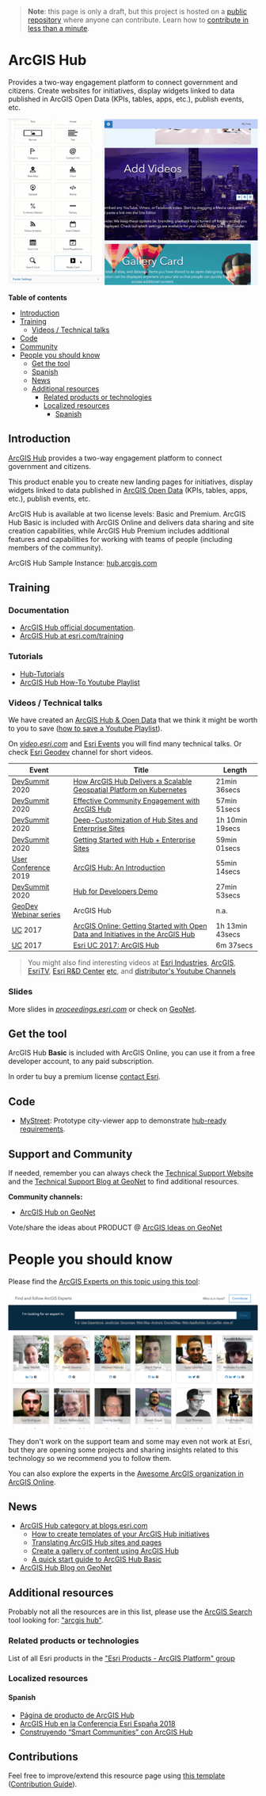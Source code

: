 > **Note**: this page is only a draft, but this project is hosted on a [public repository](https://github.com/hhkaos/awesome-arcgis) where anyone can contribute. Learn how to [contribute in less than a minute](https://github.com/hhkaos/awesome-arcgis/blob/master/CONTRIBUTING.md#contributions).

# ArcGIS Hub

Provides a two-way engagement platform to connect government and citizens. Create websites for initiatives, display widgets linked to data published in ArcGIS Open Data (KPIs, tables, apps, etc.), publish events, etc.

![ArcGIS Hub Screenshot](../product-thumbnails/arcgis-hub.png)  

<!-- START doctoc generated TOC please keep comment here to allow auto update -->
<!-- DON'T EDIT THIS SECTION, INSTEAD RE-RUN doctoc TO UPDATE -->
**Table of contents**

  - [Introduction](#introduction)
  - [Training](#training)
    - [Videos / Technical talks](#videos--technical-talks)
  - [Code](#code)
  - [Community](#community)
- [People you should know](#people-you-should-know)
  - [Get the tool](#get-the-tool)
  - [Spanish](#spanish)
  - [News](#news)
  - [Additional resources](#additional-resources)
    - [Related products or technologies](#related-products-or-technologies)
    - [Localized resources](#localized-resources)
      - [Spanish](#spanish-1)

<!-- END doctoc generated TOC please keep comment here to allow auto update -->

## Introduction

[ArcGIS Hub](http://www.esri.com/arcgis/products/arcgis-hub) provides a two-way engagement platform to connect government and citizens.

This product enable you to create new landing pages for initiatives, display widgets linked to data published in
[ArcGIS Open Data](../arcgis-online/arcgis-open-data) (KPIs, tables, apps, etc.), publish events, etc.

ArcGIS Hub is available at two license levels: Basic and Premium. ArcGIS Hub Basic is included with ArcGIS Online and delivers data sharing and site creation capabilities, while ArcGIS Hub Premium includes additional features and capabilities for working with teams of people (including members of the community).

ArcGIS Hub Sample Instance: [hub.arcgis.com](https://hub.arcgis.com/)

## Training

### Documentation

* [ArcGIS Hub official documentation](https://doc.arcgis.com/en/hub/).
* [ArcGIS Hub at esri.com/training](www.esri.com/training/Bookmark/PK5N54S86)

### Tutorials

* [Hub-Tutorials](https://github.com/esridc/Hub-Tutorials)
* [ArcGIS Hub How-To Youtube Playlist](https://www.youtube.com/playlist?list=PLGZUzt4E4O2Kw7tG6TiA_pflg-6-rO4rM)

### Videos / Technical talks

We have created an [ArcGIS Hub & Open Data](https://www.youtube.com/playlist?list=PLahIW2YFPQd4xhLDMSol9pyXP6EbdxkAV) that we think it might be worth to you to save ([how to save a Youtube Playlist](../../../assets/SavePlaylist.gif)).

On [*video.esri.com*](https://www.esri.com/videos/search?q=ArcGIS%20Hub#?sortby=recent) and [Esri Events](https://www.youtube.com/channel/UC_yE3TatdZKAXvt_TzGJ6mw/search?query=ArcGIS%20Hub) you will find many technical talks. Or check [Esri Geodev](https://www.youtube.com/channel/UCgCXcfk5uEraWkpE9wlRwgw) channel for short videos.

|Event|Title|Length|
|---|---|---|
|[DevSummit](http://www.esri.com/events/devsummit) 2020|[How ArcGIS Hub Delivers a Scalable Geospatial Platform on Kubernetes](https://www.youtube.com/watch?v=x3LaUyQJzME&list=PLahIW2YFPQd4xhLDMSol9pyXP6EbdxkAV&index=2&t=0s)|21min 36secs
|[DevSummit](http://www.esri.com/events/devsummit) 2020|[Effective Community Engagement with ArcGIS Hub](https://www.youtube.com/watch?v=hkQn6m-MtqU&list=PLahIW2YFPQd4xhLDMSol9pyXP6EbdxkAV&index=2)|57min 51secs
|[DevSummit](http://www.esri.com/events/devsummit) 2020|[Deep-Customization of Hub Sites and Enterprise Sites](https://www.youtube.com/watch?v=2OscukHpUeI&list=PLahIW2YFPQd4xhLDMSol9pyXP6EbdxkAV&index=3)|1h 10min 19secs
|[DevSummit](http://www.esri.com/events/devsummit) 2020|[Getting Started with Hub + Enterprise Sites](https://www.youtube.com/watch?v=WiAnWWET9gE&list=PLahIW2YFPQd4xhLDMSol9pyXP6EbdxkAV&index=4)|59min 01secs
|[User Conference](http://www.esri.com/events/uc) 2019|[ArcGIS Hub: An Introduction](https://www.youtube.com/watch?v=Y7-NDBcJd5w&list=PLahIW2YFPQd4xhLDMSol9pyXP6EbdxkAV&index=7)|55min 14secs
|[DevSummit](http://www.esri.com/events/devsummit) 2020|[Hub for Developers Demo](https://www.youtube.com/watch?v=TQpnNY7Uoc0&list=PLahIW2YFPQd4xhLDMSol9pyXP6EbdxkAV&index=12)|27min 53secs
|[GeoDev Webinar series](https://www.youtube.com/watch?v=8BObxY7ZtzA&list=PLGZUzt4E4O2ILC945g6dPRoRyyYTXoYmx) |ArcGIS Hub |n.a.
|[UC](http://www.esri.com/about/events/uc) 2017|[ArcGIS Online: Getting Started with Open Data and Initiatives in the ArcGIS Hub](https://www.youtube.com/watch?v=HsFdhsWQiI8)|1h 13min 43secs
|[UC](http://www.esri.com/about/events/uc) 2017|[Esri UC 2017: ArcGIS Hub](https://www.youtube.com/watch?v=7OrvBKEqQiU)|6m 37secs|

> You might also find interesting videos at [Esri Industries](https://www.youtube.com/channel/UCZTiOg3n0pqUDSatq7mS2PA/search?query="ArcGIS%20Hub"), [ArcGIS](https://www.youtube.com/channel/UCgGDPs8cte-VLJbgpaK4GPw/search?query="ArcGIS%20Hub"), [EsriTV](https://www.youtube.com/user/esritv/search?query="ArcGIS%20Hub"), [Esri R&D Center](https://www.youtube.com/user/esripdx/search?query="ArcGIS%20Hub") [etc](https://esri-es.github.io/awesome-arcgis/esri/#youtube-channels), and [distributor's Youtube Channels](../../../esri#youtube-channels)

### Slides

More slides in [*proceedings.esri.com*](https://www.google.es/search?q=site%3Aproceedings.esri.com+ArcGIS%20Hub) or check on [GeoNet](https://community.esri.com/content?query=ArcGIS%20Hub&filterID=all~objecttype~objecttype%5Bdocument%5D).

## Get the tool

ArcGIS Hub **Basic** is included with ArcGIS Online, you can use it from a free developer account, to any paid subscription.

In order tu buy a premium license [contact Esri](http://www.esri.com/about-esri/contact#international).

## Code

* [MyStreet](https://github.com/Esri/MyStreet): Prototype city-viewer app to demonstrate [hub-ready requirements](https://github.com/Esri/MyStreet/#hub-ready-checklist).

## Support and Community

If needed, remember you can always check the [Technical Support Website](https://support.esri.com/en/Search-Results#search?q=arcgis%20hub) and the [Technical Support Blog at GeoNet](https://community.esri.com/groups/technical-support/blog/tags#/) to find additional resources.

**Community channels:**

* [ArcGIS Hub on GeoNet](https://community.esri.com/community/gis/web-gis/arcgis-hub)

Vote/share the ideas about PRODUCT @ [ArcGIS Ideas on GeoNet](https://community.esri.com/community/arcgis-ideas/content?filterID=contentstatus%5Bpublished%5D~category%5Barcgis-hub%5D)


# People you should know

Please find the [ArcGIS Experts on this topic using this tool](https://esri-es.github.io/arcgis-experts/?topic=ArcGIS%20Hub):

[![ArcGIS Experts Tool Screenshot](https://github.com/esri-es/arcgis-experts/blob/master/assets/imgs/arcgis-experts-tool.png?raw=true)](https://esri-es.github.io/arcgis-experts/?topic=ArcGIS%20Hub)

They don't work on the support team and some may even not work at Esri,
but they are opening some projects and sharing insights related to this
technology so we recommend you to follow them.

You can also explore the experts in the [Awesome ArcGIS organization in ArcGIS Online](https://awesome-arcgis.maps.arcgis.com/home/group.html?id=f3807dde35134fb5b5f0cdc9b1b506f0&start=1&view=list#content).


## News

* [ArcGIS Hub category at blogs.esri.com](https://blogs.esri.com/esri/arcgis/category/arcgis-hub/)
    * [How to create templates of your ArcGIS Hub initiatives](https://www.esri.com/arcgis-blog/products/arcgis-hub/constituent-engagement/how-to-create-templates-of-your-arcgis-hub-content/)
    * [Translating ArcGIS Hub sites and pages](https://www.esri.com/arcgis-blog/products/arcgis-hub/constituent-engagement/translating-hub-sites-and-pages/)
    * [Create a gallery of content using ArcGIS Hub](https://www.esri.com/arcgis-blog/products/arcgis-hub/design-planning/make-your-content-shine-with-arcgis-hub/)
    * [A quick start guide to ArcGIS Hub Basic](https://www.esri.com/arcgis-blog/products/arcgis-hub/constituent-engagement/launch-a-website-in-five-steps/)
* [ArcGIS Hub Blog on GeoNet](https://community.esri.com/community/gis/web-gis/arcgis-hub)

## Additional resources

Probably not all the resources are in this list, please use the [ArcGIS Search](https://esri-es.github.io/arcgis-search/) tool looking for: ["arcgis hub"](https://esri-es.github.io/arcgis-search/?amp%3Butm_source=opensearch&search=%22arcgis+hub%22&utm_campaign=awesome-list&utm_source=awesome-list&utm_medium=page).

### Related products or technologies

List of all Esri products in the ["Esri Products - ArcGIS Platform" group](https://awesome-arcgis.maps.arcgis.com/home/group.html?id=663480a878724c42aef09a523a8d5139&view=list&start=1&num=20#content)

### Localized resources

#### Spanish

* [Página de producto de ArcGIS Hub](https://www.esri.es/producto/arcgis-hub/)
 * [ArcGIS Hub en la Conferencia Esri España 2018](https://youtu.be/3kZfWIQHFgQ?t=14m44s)
* [Construyendo “Smart Communities” con ArcGIS Hub](https://www.youtube.com/watch?v=bBIkPkhU3zk)

## Contributions

Feel free to improve/extend this resource page using [this template](https://github.com/hhkaos/awesome-arcgis/blob/master/templates/ArcGIS%20Hub_PAGE_TEMPLATE.md) ([Contribution Guide](https://github.com/hhkaos/awesome-arcgis/blob/master/CONTRIBUTING.md)).
